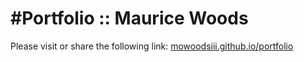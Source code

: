 #Portfolio :: Maurice Woods
=========
Please visit or share the following link: [mowoodsiii.github.io/portfolio](http://mowoodsiii.github.io/portfolio/#overview)
